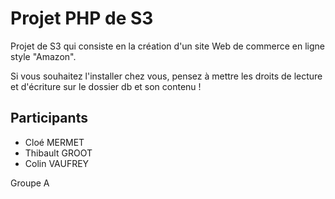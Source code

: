 # Projet PHP de S3

Projet de S3 qui consiste en la création d'un
site Web de commerce en ligne style "Amazon".

Si vous souhaitez l'installer chez vous, pensez à mettre les droits de lecture et d'écriture sur le dossier db et son contenu !

## Participants
- Cloé MERMET
- Thibault GROOT
- Colin VAUFREY

Groupe A
